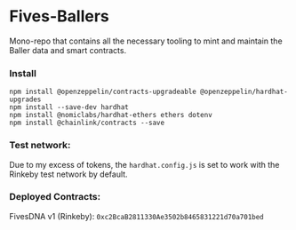 # Fives-Ballers
Mono-repo that contains all the necessary tooling to mint and maintain the Baller data and smart contracts.

### Install
```
npm install @openzeppelin/contracts-upgradeable @openzeppelin/hardhat-upgrades
npm install --save-dev hardhat
npm install @nomiclabs/hardhat-ethers ethers dotenv
npm install @chainlink/contracts --save
```

### Test network:
Due to my excess of tokens, the `hardhat.config.js` is set to work with the Rinkeby test network by default. 

### Deployed Contracts:
FivesDNA v1 (Rinkeby): `0xc2BcaB2811330Ae3502b8465831221d70a701bed` <br>

